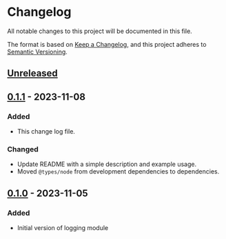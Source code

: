 # Changelog

All notable changes to this project will be documented in this file.

The format is based on [Keep a Changelog](https://keepachangelog.com/en/1.0.0/),
and this project adheres to [Semantic Versioning](https://semver.org/spec/v2.0.0.html).

## [Unreleased]

## [0.1.1] - 2023-11-08

### Added

- This change log file.

### Changed

- Update README with a simple description and example usage.
- Moved `@types/node` from development dependencies to dependencies.

## [0.1.0] - 2023-11-05

### Added

- Initial version of logging module

[Unreleased]: https://github.com/mischareitsma/logging-ts/compare/v0.1.1...HEAD
[0.1.1]: https://github.com/mischareitsma/logging-ts/compare/v0.1.0...v0.1.1
[0.1.0]: https://github.com/mischareitsma/logging-ts/releases/tag/v0.1.0
